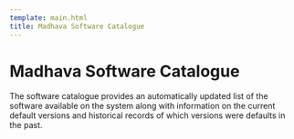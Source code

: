 ```yaml
---
template: main.html
title: Madhava Software Catalogue
---
```


# **Madhava Software Catalogue**

The software catalogue provides an automatically updated list of the software available on the system along with information on the current default versions and historical records of which versions were defaults in the past.


